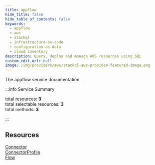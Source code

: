 ```yaml
---
title: appflow
hide_title: false
hide_table_of_contents: false
keywords:
  - appflow
  - aws
  - stackql
  - infrastructure-as-code
  - configuration-as-data
  - cloud inventory
description: Query, deploy and manage AWS resources using SQL
custom_edit_url: null
image: /img/providers/aws/stackql-aws-provider-featured-image.png
---
```


The appflow service documentation.

:::info Service Summary

<div class="row">
<div class="providerDocColumn">
<span>total resources:&nbsp;<b>3</b></span><br />
<span>total selectable resources:&nbsp;<b>3</b></span><br />
<span>total methods:&nbsp;<b>3</b></span><br />
</div>
</div>

:::

## Resources
<div class="row">
<div class="providerDocColumn">
<a href="/providers/aws/appflow/Connector/">Connector</a><br />
<a href="/providers/aws/appflow/ConnectorProfile/">ConnectorProfile</a>
</div>
<div class="providerDocColumn">
<a href="/providers/aws/appflow/Flow/">Flow</a>
</div>
</div>